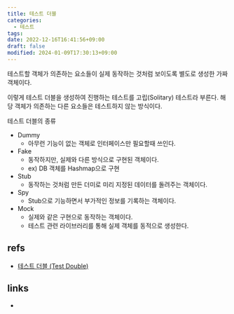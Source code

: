 ```yaml
---
title: 테스트 더블
categories:
  - 테스트
tags: 
date: 2022-12-16T16:41:56+09:00
draft: false
modified: 2024-01-09T17:30:13+09:00
---
```

테스트할 객체가 의존하는 요소들이 실제 동작하는 것처럼 보이도록 별도로 생성한 가짜 객체이다. 

이렇게 테스트 더블을 생성하여 진행하는 테스트를 고립(Solitary) 테스트라 부른다. 해당 객체가 의존하는 다른 요소들은 테스트하지 않는 방식이다.

테스트 더블의 종류
- Dummy
	- 아무런 기능이 없는 객체로 인터페이스만 필요할때 쓰인다.
- Fake
	- 동작하지만, 실제와 다른 방식으로 구현된 객체이다. 
	- ex) DB 객체를 Hashmap으로 구현
- Stub
	- 동작하는 것처럼 만든 더미로 미리 지정된 데이터를 돌려주는 객체이다.
- Spy
	- Stub으로 기능하면서 부가적인 정보를 기록하는 객체이다.
- Mock
	- 실제와 같은 구현으로 동작하는 객체이다. 
	- 테스트 관련 라이브러리를 통해 실제 객체를 동적으로 생성한다.


## refs
- [테스트 더블 (Test Double)](https://hudi.blog/test-double/)


## links
- 

